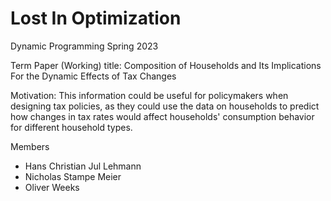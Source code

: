 # Lost In Optimization

Dynamic Programming Spring 2023

Term Paper
(Working) title: Composition of Households and Its Implications For the Dynamic Effects of Tax Changes

Motivation: This information could be useful for policymakers when designing tax policies, as they could use the data on households to predict how changes in tax rates would affect households' consumption behavior for different household types.

Members
- Hans Christian Jul Lehmann
- Nicholas Stampe Meier
- Oliver Weeks

